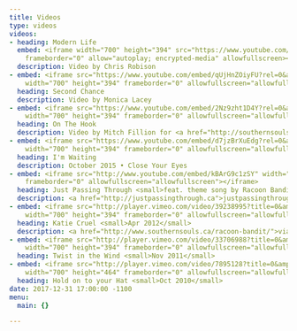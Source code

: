 ```yaml
---
title: Videos
type: videos
videos:
- heading: Modern Life
  embed: <iframe width="700" height="394" src="https://www.youtube.com/embed/gAO-27eaiyk"
    frameborder="0" allow="autoplay; encrypted-media" allowfullscreen></iframe>
  description: Video by Chris Robison
- embed: <iframe src="https://www.youtube.com/embed/qUjHnZOiyFU?rel=0&amp;showinfo=0"
    width="700" height="394" frameborder="0" allowfullscreen="allowfullscreen"></iframe>
  heading: Second Chance
  description: Video by Monica Lacey
- embed: <iframe src="https://www.youtube.com/embed/2Nz9zht1D4Y?rel=0&amp;showinfo=0"
    width="700" height="394" frameborder="0" allowfullscreen="allowfullscreen"></iframe>
  heading: On The Hook
  description: Video by Mitch Fillion for <a href="http://southernsouls.ca">southernsouls.ca</a>
- embed: <iframe src="https://www.youtube.com/embed/d7jzBrXuEdg?rel=0&amp;showinfo=0"
    width="700" height="394" frameborder="0" allowfullscreen="allowfullscreen"></iframe>
  heading: I'm Waiting
  description: October 2015 • Close Your Eyes
- embed: <iframe src="http://www.youtube.com/embed/kBArG9c1zSY" width="700" height="394"
    frameborder="0" allowfullscreen="allowfullscreen"></iframe>
  heading: Just Passing Through <small>feat. theme song by Racoon Bandit</small>
  description: <a href="http://justpassingthrough.ca">justpassingthrough.ca</a>
- embed: <iframe src="http://player.vimeo.com/video/39238995?title=0&amp;byline=0&amp;portrait=0&amp;color=333333"
    width="700" height="394" frameborder="0" allowfullscreen="allowfullscreen"></iframe>
  heading: Katie Cruel <small>Apr 2012</small>
  description: <a href="http://www.southernsouls.ca/racoon-bandit/">via southernsouls.ca</a>
- embed: <iframe src="http://player.vimeo.com/video/33706988?title=0&amp;byline=0&amp;portrait=0&amp;color=333333"
    width="700" height="394" frameborder="0" allowfullscreen="allowfullscreen"></iframe>
  heading: Twist in the Wind <small>Nov 2011</small>
- embed: <iframe src="http://player.vimeo.com/video/7895128?title=0&amp;byline=0&amp;portrait=0&amp;color=363636"
    width="700" height="464" frameborder="0" allowfullscreen="allowfullscreen"></iframe>
  heading: Hold on to your Hat <small>Oct 2010</small>
date: 2017-12-31 17:00:00 -1100
menu:
  main: {}

---
```

